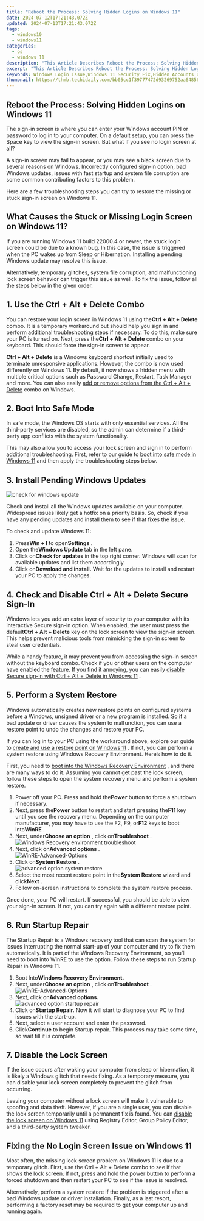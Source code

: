 ```yaml
---
title: "Reboot the Process: Solving Hidden Logins on Windows 11"
date: 2024-07-12T17:21:43.072Z
updated: 2024-07-13T17:21:43.072Z
tags:
  - windows10
  - windows11
categories:
  - os
  - windows 11
description: "This Article Describes Reboot the Process: Solving Hidden Logins on Windows 11"
excerpt: "This Article Describes Reboot the Process: Solving Hidden Logins on Windows 11"
keywords: Windows Login Issue,Windows 11 Security Fix,Hidden Accounts Uncovered,Rebooting System Access,Solving Logins Problem,Win11 Login Troubleshoot,Secure User Authentication
thumbnail: https://thmb.techidaily.com/bb05cc1f39777472d93269752aa648567cff43de237a4feeb628da33c12d9648.jpg
---
```


## Reboot the Process: Solving Hidden Logins on Windows 11

 The sign-in screen is where you can enter your Windows account PIN or password to log in to your computer. On a default setup, you can press the Space key to view the sign-in screen. But what if you see no login screen at all?

 A sign-in screen may fail to appear, or you may see a black screen due to several reasons on Windows. Incorrectly configured sign-in option, bad Windows updates, issues with fast startup and system file corruption are some common contributing factors to this problem.

 Here are a few troubleshooting steps you can try to restore the missing or stuck sign-in screen on Windows 11.

## What Causes the Stuck or Missing Login Screen on Windows 11?

 If you are running Windows 11 build 22000.4 or newer, the stuck login screen could be due to a known bug. In this case, the issue is triggered when the PC wakes up from Sleep or Hibernation. Installing a pending Windows update may resolve this issue.

 Alternatively, temporary glitches, system file corruption, and malfunctioning lock screen behavior can trigger this issue as well. To fix the issue, follow all the steps below in the given order.

## 1\. Use the Ctrl + Alt + Delete Combo

 You can restore your login screen in Windows 11 using the**Ctrl + Alt + Delete** combo. It is a temporary workaround but should help you sign in and perform additional troubleshooting steps if necessary. To do this, make sure your PC is turned on. Next, press the**Ctrl + Alt + Delete** combo on your keyboard. This should force the sign-in screen to appear.

**Ctrl + Alt + Delete** is a Windows keyboard shortcut initially used to terminate unresponsive applications. However, the combo is now used differently on Windows 11\. By default, it now shows a hidden menu with multiple critical options such as Password Change, Restart, Task Manager and more. You can also easily [add or remove options from the Ctrl + Alt + Delete](https://www.makeuseof.com/windows-ctrl-alt-del-add-remove/) combo on Windows.

## 2\. Boot Into Safe Mode

 In safe mode, the Windows OS starts with only essential services. All the third-party services are disabled, so the admin can determine if a third-party app conflicts with the system functionality.

 This may also allow you to access your lock screen and sign in to perform additional troubleshooting. First, refer to our guide to [boot into safe mode in Windows 11](https://www.makeuseof.com/windows-11-boot-safe-mode/) and then apply the troubleshooting steps below.

## 3\. Install Pending Windows Updates
![check for windows update](https://static1.makeuseofimages.com/wordpress/wp-content/uploads/2022/12/check-for-windows-update-1-2.jpg)

 Check and install all the Windows updates available on your computer. Widespread issues likely get a hotfix on a priority basis. So, check if you have any pending updates and install them to see if that fixes the issue.

To check and update Windows 11:

1. Press**Win + I** to open**Settings** .
2. Open the**Windows Update** tab in the left pane.
3. Click on**Check for updates** in the top right corner. Windows will scan for available updates and list them accordingly.
4. Click on**Download and install.** Wait for the updates to install and restart your PC to apply the changes.

## 4\. Check and Disable Ctrl + Alt + Delete Secure Sign-In

 Windows lets you add an extra layer of security to your computer with its interactive Secure sign-in option. When enabled, the user must press the default**Ctrl + Alt + Delete** key on the lock screen to view the sign-in screen. This helps prevent malicious tools from mimicking the sign-in screen to steal user credentials.

 While a handy feature, it may prevent you from accessing the sign-in screen without the keyboard combo. Check if you or other users on the computer have enabled the feature. If you find it annoying, you can easily [disable Secure sign-in with Ctrl + Alt + Delete in Windows 11](https://www.makeuseof.com/windows-11-disable-secure-sign-in/) .

## 5\. Perform a System Restore

 Windows automatically creates new restore points on configured systems before a Windows, unsigned driver or a new program is installed. So if a bad update or driver causes the system to malfunction, you can use a restore point to undo the changes and restore your PC.

 If you can log in to your PC using the workaround above, explore our guide to [create and use a restore point on Windows 11](https://www.makeuseof.com/windows-11-create-restore-point/) . If not, you can perform a system restore using Windows Recovery Environment. Here’s how to do it.

 First, you need to [boot into the Windows Recovery Environment](https://www.makeuseof.com/ways-to-boot-into-the-windows-recovery-environment/) , and there are many ways to do it. Assuming you cannot get past the lock screen, follow these steps to open the system recovery menu and perform a system restore.

1. Power off your PC. Press and hold the**Power** button to force a shutdown if necessary.
2. Next, press the**Power** button to restart and start pressing the**F11** key until you see the recovery menu. Depending on the computer manufacturer, you may have to use the F2, F9, or**F12** keys to boot into**WinRE** .
3. Next, under**Choose an option** , click on**Troubleshoot** .  
![Windows Recovery environment troubleshoot](https://static1.makeuseofimages.com/wordpress/wp-content/uploads/2022/12/windows-recovery-environment-troubleshoot.jpg)
4. Next, click on**Advanced options** .  
![WinRE-Advanced-Options](https://static1.makeuseofimages.com/wordpress/wp-content/uploads/2022/12/winre-advanced-options.jpg)
5. Click on**System Restore** .  
![advanced option system restore](https://static1.makeuseofimages.com/wordpress/wp-content/uploads/2022/12/advanced-option-system-restore.jpg)
6. Select the most recent restore point in the**System Restore** wizard and click**Next** .
7. Follow on-screen instructions to complete the system restore process.

 Once done, your PC will restart. If successful, you should be able to view your sign-in screen. If not, you can try again with a different restore point.

## 6\. Run Startup Repair

 The Startup Repair is a Windows recovery tool that can scan the system for issues interrupting the normal start-up of your computer and try to fix them automatically. It is part of the Windows Recovery Environment, so you’ll need to boot into WinRE to use the option. Follow these steps to run Startup Repair in Windows 11.

1. Boot Into**Windows Recovery Environment.**
2. Next, under**Choose an option** , click on**Troubleshoot** .  
![WinRE-Advanced-Options](https://static1.makeuseofimages.com/wordpress/wp-content/uploads/2022/12/winre-advanced-options.jpg)
3. Next, click on**Advanced options.**  
![advanced option startup repair](https://static1.makeuseofimages.com/wordpress/wp-content/uploads/2022/12/advanced-option-startup-repair.jpg)
4. Click on**Startup Repair.** Now it will start to diagnose your PC to find issues with the start-up.
5. Next, select a user account and enter the password.
6. Click**Continue** to begin Startup repair. This process may take some time, so wait till it is complete.

## 7\. Disable the Lock Screen

 If the issue occurs after waking your computer from sleep or hibernation, it is likely a Windows glitch that needs fixing. As a temporary measure, you can disable your lock screen completely to prevent the glitch from occurring.

 Leaving your computer without a lock screen will make it vulnerable to spoofing and data theft. However, if you are a single user, you can disable the lock screen temporarily until a permanent fix is found. You can [disable the lock screen on Windows 11](https://www.makeuseof.com/disable-lock-screen-windows-11/) using Registry Editor, Group Policy Editor, and a third-party system tweaker.

## Fixing the No Login Screen Issue on Windows 11

 Most often, the missing lock screen problem on Windows 11 is due to a temporary glitch. First, use the Ctrl + Alt + Delete combo to see if that shows the lock screen. If not, press and hold the power button to perform a forced shutdown and then restart your PC to see if the issue is resolved.

 Alternatively, perform a system restore if the problem is triggered after a bad Windows update or driver installation. Finally, as a last resort, performing a factory reset may be required to get your computer up and running again.

<ins class="adsbygoogle"
     style="display:block"
     data-ad-format="autorelaxed"
     data-ad-client="ca-pub-7571918770474297"
     data-ad-slot="1223367746"></ins>



<ins class="adsbygoogle"
     style="display:block"
     data-ad-client="ca-pub-7571918770474297"
     data-ad-slot="8358498916"
     data-ad-format="auto"
     data-full-width-responsive="true"></ins>




